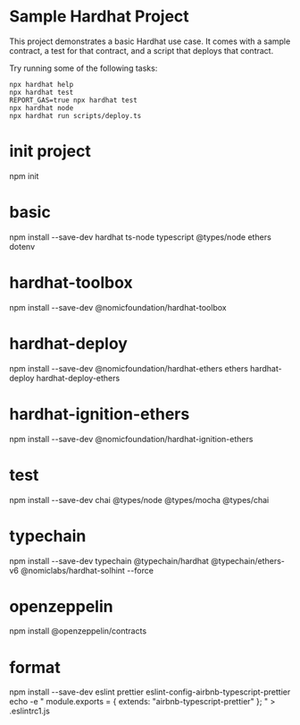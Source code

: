 # Sample Hardhat Project

This project demonstrates a basic Hardhat use case. It comes with a sample contract, a test for that contract, and a script that deploys that contract.

Try running some of the following tasks:

```shell
npx hardhat help
npx hardhat test
REPORT_GAS=true npx hardhat test
npx hardhat node
npx hardhat run scripts/deploy.ts
```

# init project

npm init

# basic
npm install --save-dev hardhat ts-node typescript @types/node ethers dotenv

# hardhat-toolbox
npm install --save-dev @nomicfoundation/hardhat-toolbox

# hardhat-deploy
npm install --save-dev @nomicfoundation/hardhat-ethers ethers hardhat-deploy hardhat-deploy-ethers

# hardhat-ignition-ethers
npm install --save-dev @nomicfoundation/hardhat-ignition-ethers

# test
npm install --save-dev chai @types/node @types/mocha @types/chai

# typechain
npm install --save-dev typechain @typechain/hardhat @typechain/ethers-v6 @nomiclabs/hardhat-solhint --force

# openzeppelin
npm install @openzeppelin/contracts

# format
npm install --save-dev eslint prettier eslint-config-airbnb-typescript-prettier
echo -e "
module.exports = {
    extends: "airbnb-typescript-prettier"
};
" > .eslintrc1.js


<!--  "@nomicfoundation/hardhat-ethers": "^3.0.6",
    "@nomiclabs/hardhat-solhint": "^3.1.0",
    "@typechain/ethers-v6": "^0.5.1",
    "@typechain/hardhat": "^9.1.0",
    "@types/chai": "^4.3.16",
    "@types/mocha": "^10.0.6",
    "@types/node": "^20.14.2",
    "chai": "^5.1.1",
    "dotenv": "^16.4.5",
    "eslint": "^8.57.0",
    "eslint-config-airbnb-typescript-prettier": "^5.0.0",
    "ethers": "^6.13.0",
    "hardhat": "^2.22.5",
    "hardhat-deploy": "^0.12.4",
    "hardhat-deploy-ethers": "^0.4.2",
    "prettier": "^3.3.2",
    "ts-node": "^10.9.2",
    "typechain": "^8.3.2",
    "typescript": "^5.4.5" -->